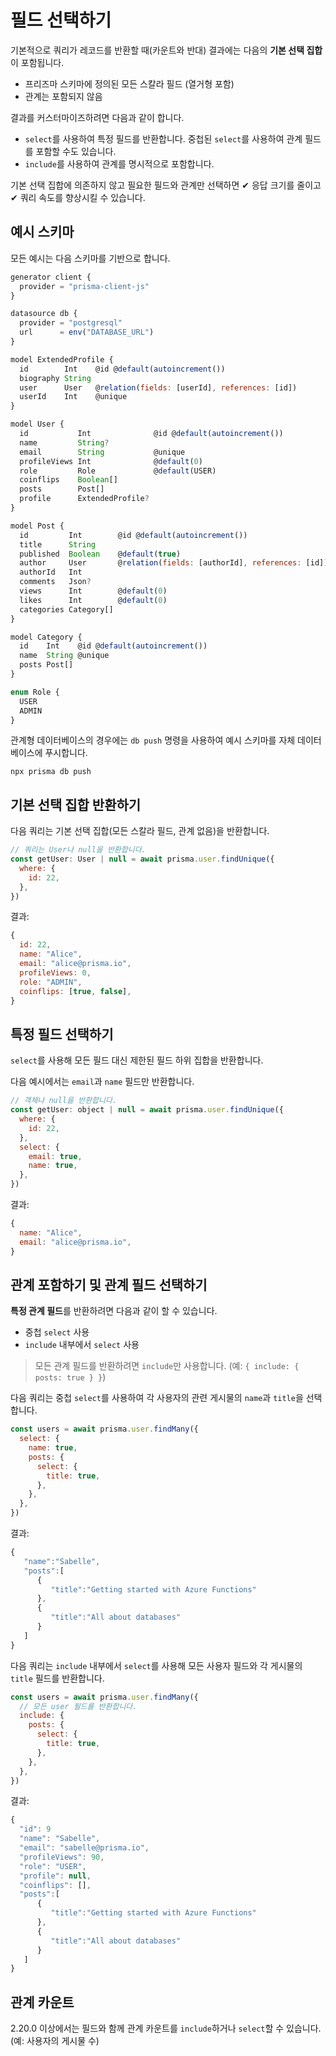 # 필드 선택하기

기본적으로 쿼리가 레코드를 반환할 때(카운트와 반대) 결과에는 다음의 **기본 선택 집합**이 포함됩니다.

- 프리즈마 스키마에 정의된 모든 스칼라 필드 (열거형 포함)
- 관계는 포함되지 않음

결과를 커스터마이즈하려면 다음과 같이 합니다.

- `select`를 사용하여 특정 필드를 반환합니다. 중첩된 `select`를 사용하여 관계 필드를 포함할 수도 있습니다.
- `include`를 사용하여 관계를 명시적으로 포함합니다.

기본 선택 집합에 의존하지 않고 필요한 필드와 관계만 선택하면 ✔ 응답 크기를 줄이고 ✔ 쿼리 속도를 향상시킬 수 있습니다.

## 예시 스키마

모든 예시는 다음 스키마를 기반으로 합니다.

```js
generator client {
  provider = "prisma-client-js"
}

datasource db {
  provider = "postgresql"
  url      = env("DATABASE_URL")
}

model ExtendedProfile {
  id        Int    @id @default(autoincrement())
  biography String
  user      User   @relation(fields: [userId], references: [id])
  userId    Int    @unique
}

model User {
  id           Int              @id @default(autoincrement())
  name         String?
  email        String           @unique
  profileViews Int              @default(0)
  role         Role             @default(USER)
  coinflips    Boolean[]
  posts        Post[]
  profile      ExtendedProfile?
}

model Post {
  id         Int        @id @default(autoincrement())
  title      String
  published  Boolean    @default(true)
  author     User       @relation(fields: [authorId], references: [id])
  authorId   Int
  comments   Json?
  views      Int        @default(0)
  likes      Int        @default(0)
  categories Category[]
}

model Category {
  id    Int    @id @default(autoincrement())
  name  String @unique
  posts Post[]
}

enum Role {
  USER
  ADMIN
}
```

관계형 데이터베이스의 경우에는 `db push` 명령을 사용하여 예시 스키마를 자체 데이터베이스에 푸시합니다.

```shell
npx prisma db push
```

## 기본 선택 집합 반환하기

다음 쿼리는 기본 선택 집합(모든 스칼라 필드, 관계 없음)을 반환합니다.

```js
// 쿼리는 User나 null을 반환합니다.
const getUser: User | null = await prisma.user.findUnique({
  where: {
    id: 22,
  },
})
```

결과:

```js
{
  id: 22,
  name: "Alice",
  email: "alice@prisma.io",
  profileViews: 0,
  role: "ADMIN",
  coinflips: [true, false],
}
```

## 특정 필드 선택하기

`select`를 사용해 모든 필드 대신 제한된 필드 하위 집합을 반환합니다.

다음 예시에서는 `email`과 `name` 필드만 반환합니다.

```js
// 객체나 null을 반환합니다.
const getUser: object | null = await prisma.user.findUnique({
  where: {
    id: 22,
  },
  select: {
    email: true,
    name: true,
  },
})
```

결과:

```js
{
  name: "Alice",
  email: "alice@prisma.io",
}
```

## 관계 포함하기 및 관계 필드 선택하기

**특정 관계 필드**를 반환하려면 다음과 같이 할 수 있습니다.

- 중첩 `select` 사용
- `include` 내부에서 `select` 사용

> 모든 관계 필드를 반환하려면 `include`만 사용합니다. (예: `{ include: { posts: true } }`)

다음 쿼리는 중첩 `select`를 사용하여 각 사용자의 관련 게시물의 `name`과 `title`을 선택합니다.

```js
const users = await prisma.user.findMany({
  select: {
    name: true,
    posts: {
      select: {
        title: true,
      },
    },
  },
})
```

결과:

```js
{
   "name":"Sabelle",
   "posts":[
      {
         "title":"Getting started with Azure Functions"
      },
      {
         "title":"All about databases"
      }
   ]
}
```

다음 쿼리는 `include` 내부에서 `select`를 사용해 모든 사용자 필드와 각 게시물의 `title` 필드를 반환합니다.

```js
const users = await prisma.user.findMany({
  // 모든 user 필드를 반환합니다.
  include: {
    posts: {
      select: {
        title: true,
      },
    },
  },
})
```

결과:

```js
{
  "id": 9
  "name": "Sabelle",
  "email": "sabelle@prisma.io",
  "profileViews": 90,
  "role": "USER",
  "profile": null,
  "coinflips": [],
  "posts":[
      {
         "title":"Getting started with Azure Functions"
      },
      {
         "title":"All about databases"
      }
   ]
}
```

## 관계 카운트

2.20.0 이상에서는 필드와 함께 관계 카운트를 `include`하거나 `select`할 수 있습니다. (예: 사용자의 게시물 수)

